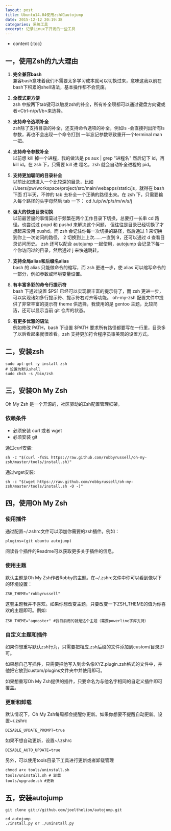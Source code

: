 ```yaml
---
layout: post
title: Ubuntu14.04使用zsh和autojump
date: 2015-12-12 20:19:38
categories: 系统工具
excerpt: 记录Linux下开发的一些工具
---
```


* content
{:toc}

## 一，使用Zsh的九大理由

1.  **完全兼容bash**  
    兼容bash意味着我们不需要太多学习成本就可以切换过来，意味这我以前在bash下积累的shell语法，基本操作都不会荒废。

2.  **全模式更方便**  
    zsh 中按两下tab键可以触发zsh的补全，所有补全项都可以通过键盘方向键或者<Ctrl-n/p/f/b>来选择。

3.  **支持命令选项补全**  
    zsh除了支持目录的补全，还支持命令选项的补全，例如ls -<TAB><TAB>会直接列出所有ls参数，再也不会出现一个命令打到
    一半忘记参数导致重开一个terminal man一把。

4.  **支持命令参数补全**  
    以前想 kill 掉一个进程，我的做法是 ps aux | grep "进程名" 然后记下 id，再 kill id。在 zsh 下，只需要 kill 进
    程名<TAB>，zsh 就会自动补全进程的 pid。

5.  **支持更加聪明的目录补全**  
    以前比如想进入一个比较深的目录，比如 /Users/pw/workspace/project/src/main/webapps/static/js，就得在 bash 下面
    打半天，不停的 tab 去补全一个正确的路径出来。在 zsh 下，只需要输入每个路径的头字母然后 tab 一下：
    cd /u/p/w/p/s/m/w/s/j<TAB>

6.  **强大的快速目录切换**  
    以前最苦逼的事情莫过于频繁在两个工作目录下切换，总要打一长串 cd 路径。也尝试过 popd 和 pushd 来解决这个问题，
    但往往是目录已经切换了才想起来没用 pushd。而 zsh 会记住你每一次切换的路径，然后通过 1 来切换到你上一次访问的路径，
    2 切换到上上次……一直到 9，还可以通过 d 查看目录访问历史。
    zsh 还可以配合 autojump 一起使用，autojump 会记录下每一个你访问过的目录，然后通过 j 来快速跳转。

7.  **支持全局alias和后缀名alias**  
    bash 的 alias 只能做命令的缩写，而 zsh 更进一步，使 alias 可以缩写命令的一部分，例如参数或环境变量设置。

8.  **有丰富多彩的命令行提示符**  
    bash 下通过设置 $PS1 已经可以实现很丰富的提示符了，而 zsh 更进一步，可以实现诸如多行提示符、提示符右对齐等功能。
    oh-my-zsh 配置文件中提供了非常丰富的提示符 theme 供选择，我使用的是 gentoo 主题，比较简洁，还可以显示当前 git 仓库的状态。

9.  **有更多优雅的语法**  
    例如修改 PATH，bash 下设置 $PATH 要求所有路径都要写在一行里，目录多了以后看起来就很难看。zsh 支持更加符合程序员审美观的设置方式。

## 二，安装zsh

    sudo apt-get -y install zsh
    # 设置为默认shell
    sudo chsh -s /bin/zsh

## 三，安装Oh My Zsh
Oh My Zsh 是一个开源的，社区驱动的Zsh配置管理框架。

### 依赖条件
* 必须安装 curl 或者 wget
* 必须安装 git

通过curl安装:

    sh -c "$(curl -fsSL https://raw.github.com/robbyrussell/oh-my-zsh/master/tools/install.sh)"

通过wget安装:

    sh -c "$(wget https://raw.github.com/robbyrussell/oh-my-zsh/master/tools/install.sh -O -)"

## 四，使用Oh My Zsh

### 使用插件
通过配置~/.zshrc文件可以添加你需要的zsh插件。例如：

    plugins=(git ubuntu autojump)

阅读各个插件的Readme可以获取更多关于插件的信息。

### 使用主题
默认主题是Oh My Zsh作者Robby的主题。在~/.zshrc文件中你可以看到像以下的环境设置：

    ZSH_THEME="robbyrussell"

这套主题我并不喜欢。如果你想改变主题，只要改变一下ZSH_THEME的值为你喜欢的主题即可。例如:

    ZSH_THEME="agnoster" #我目前用的就是这个主题（需要powerline字库支持）

### 自定义主题和插件
如果你想重写默认zsh行为，只需要把相应.zsh后缀的文件添加到custom/目录即可。

如果想自己写插件，只需要把他写入到命名像XYZ.plugin.zsh格式的文件中，并他把它放到custom/plugins文件夹中并使用即可。

如果想重写Oh My Zsh提供的插件，只要命名为与他名字相同的自定义插件即可覆盖。

### 更新和卸载
默认情况下，Oh My Zsh每周都会提醒你更新。如果你想要不提醒自动更新。设置~/.zshrc

    DISABLE_UPDATE_PROMPT=true

如果不想自动更新，设置~/.zshrc

    DISABLE_AUTO_UPDATE=true

另外，可以使用tools目录下工具进行更新或者卸载管理

    chmod a+x tools/uninstall.sh
    tools/uninstall.sh # 卸载
    tools/upgrade.sh #更新

## 五，安装autojump

    git clone git://github.com/joelthelion/autojump.git

    cd autojump
    ./install.py or ./uninstall.py
